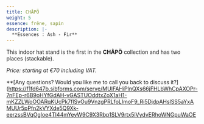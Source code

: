 ```yaml
---
title: CHÂPÖ
weight: 5
essence: frêne, sapin
description: |-
  **Essences : Ash - Fir**
---
```


This indoor hat stand is the first in the **CHÂPÖ** collection and has two places (stackable).

*Price: starting at €70 including VAT.*

**[Any questions? Would you like me to call you back to discuss it?](https://f1fd647b.sibforms.com/serve/MUIFAHiPlnQXs66jFHLbWhCpAXOPr-7nFEp-r6B9oHYfGdAH-vGASTUOddtxZoX1aH1-mKZZLWoOOARqKUcPk7flSvOu9VnzgPRLfoLImoF9_Ri5DjdpAHslSS5aYxAMUUr5pPfn2kVYXde5Q9Xk-eerzssBVqOgloe4TI44mYeyW9C9X3Rbp1SLV9rtx5lVydvERhoWNGpuWaOE
